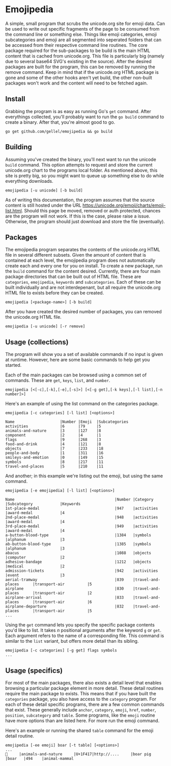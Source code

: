# Emojipedia

A simple, small program that scrubs the unicode.org site for emoji data. Can be used to write out specific fragments of the page to be consumed from the command line or something else. Things like emoji categories, emoji subcategories and emoji are all segmented into seperated folders that can be accessed from their respective command line routines. The core package required for the sub-packages to be build is the main HTML content that is cached from unicode.org. This file is particularly big (namely due to several base64 SVG's existing in the source). After the desired packages are built for the program, this can be removed by running the remove command. Keep in mind that if the unicode.org HTML package is gone and some of the other hooks aren't yet build, the other non-built packages won't work and the content will need to be fetched again.

## Install

Grabbing the program is as easy as running Go's `get` command. After everythings collected, you'll probably want to run the `go build` command to create a binary. After that, you're almost good to go.

```go get github.com/gellel/emojipedia && go build```

## Building

Assuming you've created the binary, you'll next want to run the unicode `build` command. This option attempts to request and store the current unicode.org chart to the programs local folder. As mentioned above, this site is pretty big, so you might want to queue up something else to do while everything downloads.

```emojipedia [-u unicode] [-b build]```

As of writing this documentation, the program assumes that the source content is still hosted under the URL https://unicode.org/emoji/charts/emoji-list.html. Should this page be moved, removed or auth protected, chances are the program will not work. If this is the case, please raise a issue. Otherwise, the program should just download and store the file (eventually).

## Packages

The emojipedia program separates the contents of the unicode.org HTML file in several different subsets. Given the amount of content that is contained at each level, the emojipedia program does not automatically create each and every one for you on install. To create a new package, run the `build` command for the content desired. Currently, there are four main package directories that can be built out of HTML file. These are `categories`, `emojipedia`, `keywords` and `subcategories`. Each of these can be built individually and are not interdepenant, but all require the unicode.org HTML file to exists before they can be created.

```emojipedia [<package-name>] [-b build]```

After you have created the desired number of packages, you can removed the unicode.org HTML file.

```emojipedia [-u unicode] [-r remove]```


## Usage (collections)

The program will show you a set of available commands if no input is given at runtime. However, here are some basic commands to help get you started.

Each of the main packages can be browsed using a common set of commands. These are `get`, `keys`, `list`, and `number`. 

```emojipedia [<[-c],[-k],[-e],[-s]>] [<[-g get],[-k keys],[-l list],[-n number]>]```

Here's an example of using the list command on the categories package.

```
emojipedia [-c categories] [-l list] [<options>]

Name                    |Number |Emoji  |Subcategories
activities              |6      |79     |5
animals-and-nature      |3      |127    |8
component               |2      |4      |1
flags                   |9      |268    |3
food-and-drink          |4      |121    |8
objects                 |7      |233    |18
people-and-body         |1      |311    |16
smileys-and-emotion     |0      |149    |15
symbols                 |8      |217    |11
travel-and-places       |5      |210    |11
```

And another; in this example we're listing out the emoji, but using the same command.

```
emojipedia [-e emojipedia] [-l list] [<options>]

Name                                            |Number |Category               |Subcategory            |Keywords
1st-place-medal                                 |947    |activities             |award-medal            |4
2nd-place-medal                                 |948    |activities             |award-medal            |4
3rd-place-medal                                 |949    |activities             |award-medal            |4
a-button-blood-type                             |1384   |symbols                |alphanum               |3
ab-button-blood-type                            |1385   |symbols                |alphanum               |3
abacus                                          |1088   |objects                |computer               |2
adhesive-bandage                                |1212   |objects                |medical                |2
admission-tickets                               |942    |activities             |event                  |3
aerial-tramway                                  |839    |travel-and-places      |transport-air          |5
airplane                                        |830    |travel-and-places      |transport-air          |2
airplane-arrival                                |833    |travel-and-places      |transport-air          |6
airplane-departure                              |832    |travel-and-places      |transport-air          |5
... 
```

Using the `get` command lets you specify the specific package contents you'd like to list. It takes _n_ positional arguments after the keyword `g` or `get`. Each argument refers to the name of a corresponding file. This command is similar to the `list` variant, but offers more detail than its sibling.

```
emojipedia [-c categories] [-g get] flags symbols
...

```

## Usage (specifics)

For most of the main packages, there also exists a detail level that enables browsing a particular package element in more detail. These detail routines require the main package to exists. This means that if you have built the `categories` package, you also have access to the `category` program. For each of these detail specific programs, there are a few common commands that exist. These generally include `anchor`, `category`, `emoji`, `href`, `number`, `position`, `subcategory` and `table`. Some programs, like the `emoji` routine have more options than are listed here. For more run the emoji command.

Here's an example or running the shared `table` command for the emoji detail routine.

```
emojipedia [-ee emoji] boar [-t table] [<options>]
...
🐗     |animals-and-nature     |U+1F417|http://....     |boar pig       |boar   |494    |animal-mammal

```

